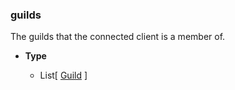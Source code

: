 ### guilds [](https://discordpy.readthedocs.io/en/v1.7.3/api.html#discord.Client.guilds)
The guilds that the connected client is a member of.

- **Type**

	- List[ [Guild](discord/Discord%20Models/Guild/Guild) ]

